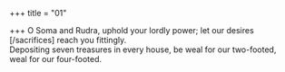 +++
title = "01"

+++
O Soma and Rudra, uphold your lordly power; let our desires [/sacrifices]  reach you fittingly.  
Depositing seven treasures in every house, be weal for our two-footed,  weal for our four-footed.  